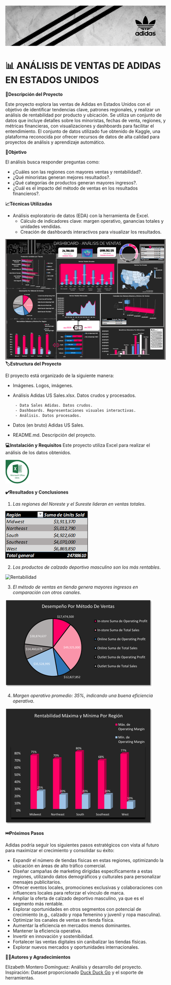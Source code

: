 ![Encabezado Logo Adidas](https://github.com/Elimntero/Analisis-Ventas-Adidas-Estados-Unidos/blob/main/Imagenes/adidas-banner.jpg)
# :bar_chart: ANÁLISIS DE VENTAS DE ADIDAS EN ESTADOS UNIDOS

**:page_with_curl:Descripción del Proyecto**

Este proyecto explora las ventas de Adidas en Estados Unidos con el objetivo de identificar tendencias clave, patrones regionales, y realizar un análisis de rentabilidad por producto y ubicación. Se utiliza un conjunto de datos que incluye detalles sobre los minoristas, fechas de venta, regiones, y métricas financieras, con visualizaciones y dashboards para facilitar el entendimiento.
El conjunto de datos utilizado fue obtenido de Kaggle, una plataforma reconocida por ofrecer recursos de datos de alta calidad para proyectos de análisis y aprendizaje automático.

**:money_with_wings:Objetivo**

El análisis busca responder preguntas como:

- ¿Cuáles son las regiones con mayores ventas y rentabilidad?.
- ¿Qué minoristas generan mejores resultados?.
- ¿Qué categorías de productos generan mayores ingresos?.
- ¿Cuál es el impacto del método de ventas en los resultados financieros?.

**:chart_with_upwards_trend:Técnicas Utilizadas**

- Análisis exploratorio de datos (EDA) con la herramienta de Excel. 
    - Cálculo de indicadores clave: margen operativo, ganancias totales y unidades vendidas.
    - Creación de dashboards interactivos para visualizar los resultados.


![Dashboard Adidas](https://github.com/Elimntero/Analisis-Ventas-Adidas-Estados-Unidos/blob/main/Imagenes/Dashboard%20Adidas.png)
**:label:Estructura del Proyecto**

El proyecto está organizado de la siguiente manera:

- Imágenes. Logos, imágenes.
- Análisis Adidas US Sales.xlsx. Datos crudos y procesados.
  
       - Data Sales Adidas. Datos crudos.
       - Dashboards. Representaciones visuales interactivas.
       - Análisis. Datos procesados.
- Datos (en bruto) Adidas US Sales.
- README.md. Descripción del proyecto.

**:computer:Instalación y Requisitos**
Este proyecto utiliza Excel para realizar el análisis de los datos obtenidos.

![Logo Excel](https://github.com/Elimntero/Analisis-Ventas-Adidas-Estados-Unidos/blob/main/Imagenes/Microsoft%20office%20EXCEL.png)

**:heavy_check_mark:Resultados y Conclusiones**

1. _Las regiones del Noreste y el Sureste lideran en ventas totales_.

![Ventas totales](https://github.com/Elimntero/Analisis-Ventas-Adidas-Estados-Unidos/blob/main/Imagenes/Unidades%20vendidas..png)

2. _Los productos de calzado deportivo masculino son los más rentables_.

![Rentabilidad](https://github.com/Elimntero/Analisis-Ventas-Adidas-Estados-Unidos/blob/main/Imagenes/Calzado%20m%C3%A1s%20rentable..png)

3. _El método de ventas en tienda genera mayores ingresos en comparación con otros canales_. 

![Tienda/online](https://github.com/Elimntero/Analisis-Ventas-Adidas-Estados-Unidos/blob/main/Imagenes/Tienda%20u%20online.png)

4. _Margen operativo promedio: 35%, indicando una buena eficiencia operativa_.

![Margen Operativo](https://github.com/Elimntero/Analisis-Ventas-Adidas-Estados-Unidos/blob/main/Imagenes/Margen.png)


**:next_track_button:Próximos Pasos**

Adidas podría seguir los siguientes pasos estratégicos con vista al futuro para maximizar el crecimiento y consolidar su éxito:

- Expandir el número de tiendas físicas en estas regiones, optimizando la ubicación en áreas de alto tráfico comercial.
- Diseñar campañas de marketing dirigidas específicamente a estas regiones, utilizando datos demográficos y culturales para personalizar mensajes publicitarios.
- Ofrecer eventos locales, promociones exclusivas y colaboraciones con influencers locales para reforzar el vínculo de marca.
- Ampliar la oferta de calzado deportivo masculino, ya que es el segmento más rentable.
- Explorar oportunidades en otros segmentos con potencial de crecimiento (e.g., calzado y ropa femenino y juvenil y ropa masculina).
- Optimizar los canales de ventas en tienda física.
- Aumentar la eficiencia en mercados menos dominantes.
- Mantener la eficiencia operativa.
- Invertir en innovación y sostenibilidad.
- Fortalecer las ventas digitales sin canibalizar las tiendas físicas.
- Explorar nuevos mercados y oportunidades internacionales.


**:technologist:Autores y Agradecimientos**

Elizabeth Montero Domínguez: Análisis y desarrollo del proyecto.
Inspiración: Dataset proporcionado [Duck Duck Go](https://www.kaggle.com/datasets/heemalichaudhari/adidas-sales-dataset/discussion/431043)  y el soporte de herramientas.

